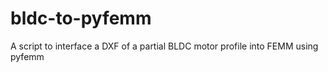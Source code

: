 # bldc-to-pyfemm
A script to interface a DXF of a partial BLDC motor profile into FEMM using pyfemm 
